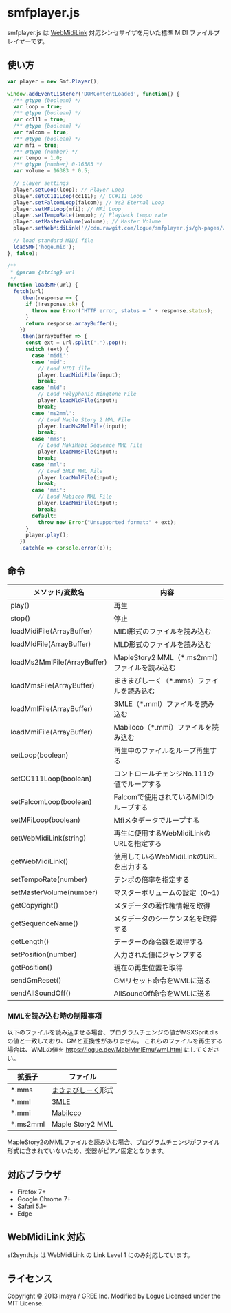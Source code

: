 # smfplayer.js

smfplayer.js は [WebMidiLink](http://www.g200kg.com/en/docs/webmidilink/) 対応シンセサイザを用いた標準 MIDI ファイルプレイヤーです。

## 使い方

```js
var player = new Smf.Player();

window.addEventListener('DOMContentLoaded', function() {
  /** @type {boolean} */
  var loop = true;
  /** @type {boolean} */
  var cc111 = true;
  /** @type {boolean} */
  var falcom = true;
  /** @type {boolean} */
  var mfi = true;
  /** @type {number} */
  var tempo = 1.0;
  /** @type {number} 0-16383 */
  var volume = 16383 * 0.5;

  // player settings
  player.setLoop(loop); // Player Loop
  player.setCC111Loop(cc111); // CC#111 Loop
  player.setFalcomLoop(falcom); // Ys2 Eternal Loop
  player.setMFiLoop(mfi); // MFi Loop
  player.setTempoRate(tempo); // Playback tempo rate
  player.setMasterVolume(volume); // Master Volume
  player.setWebMidiLink('//cdn.rawgit.com/logue/smfplayer.js/gh-pages/wml.html');

  // load standard MIDI file
  loadSMF('hoge.mid');
}, false);

/**
 * @param {string} url
 */
function loadSMF(url) {
  fetch(url)
    .then(response => {
      if (!response.ok) {
        throw new Error("HTTP error, status = " + response.status);
      }
      return response.arrayBuffer();
    })
    .then(arraybuffer => {
      const ext = url.split('.').pop();
      switch (ext) {
        case 'midi':
        case 'mid':
          // Load MIDI file
          player.loadMidiFile(input);
          break;
        case 'mld':
          // Load Polyphonic Ringtone File
          player.loadMldFile(input);
          break;
        case 'ms2mml':
          // Load Maple Story 2 MML File
          player.loadMs2MmlFile(input);
          break;
        case 'mms':
          // Load MakiMabi Sequence MML File
          player.loadMmsFile(input);
          break;
        case 'mml':
          // Load 3MLE MML File
          player.loadMmlFile(input);
          break;
        case 'mmi':
          // Load Mabicco MML File
          player.loadMmiFile(input);
          break;
        default:
          throw new Error("Unsupported format:" + ext);
      }
      player.play();
    })
    .catch(e => console.error(e));
```

## 命令

| メソッド/変数名               | 内容
| ----------------------------- | ---------------------------------
| play()                        | 再生
| stop()                        | 停止
| loadMidiFile(ArrayBuffer)     | MIDI形式のファイルを読み込む
| loadMldFile(ArrayBuffer)      | MLD形式のファイルを読み込む
| loadMs2MmlFile(ArrayBuffer)   | MapleStory2 MML（*.ms2mml）ファイルを読み込む
| loadMmsFile(ArrayBuffer)      | まきまびしーく（*.mms）ファイルを読み込む
| loadMmlFile(ArrayBuffer)      | 3MLE（*.mml）ファイルを読み込む
| loadMmiFile(ArrayBuffer)      | MabiIcco（*.mmi）ファイルを読み込む
| setLoop(boolean)              | 再生中のファイルをループ再生する
| setCC111Loop(boolean)         | コントロールチェンジNo.111の値でループする
| setFalcomLoop(boolean)        | Falcomで使用されているMIDIのループする
| setMFiLoop(boolean)           | Mfiメタデータでループする
| setWebMidiLink(string)        | 再生に使用するWebMidiLinkのURLを指定する
| getWebMidiLink()              | 使用しているWebMidiLinkのURLを出力する
| setTempoRate(number)          | テンポの倍率を指定する
| setMasterVolume(number)       | マスターボリュームの設定（0~1）
| getCopyright()                | メタデータの著作権情報を取得
| getSequenceName()             | メタデータのシーケンス名を取得する
| getLength()                   | データーの命令数を取得する
| setPosition(number)           | 入力された値にジャンプする
| getPosition()                 | 現在の再生位置を取得
| sendGmReset()                 | GMリセット命令をWMLに送る
| sendAllSoundOff()             | AllSoundOff命令をWMLに送る

### MMLを読み込む時の制限事項

以下のファイルを読み込ませる場合、プログラムチェンジの値がMSXSprit.dlsの値と一致しており、GMと互換性がありません。
これらのファイルを再生する場合は、WMLの値を https://logue.dev/MabiMmlEmu/wml.html にしてください。

|拡張子     |ファイル
|-----------|-------------------
|*.mms      |[まきまびしーく](https://web.archive.org/web/20190331144512/http://www.geocities.jp/makimabi/)形式
|*.mml      |[3MLE](http://3ml.jp/)
|*.mmi      |[MabiIcco](https://github.com/fourthline/mmlTools)
|*.ms2mml   |Maple Story2 MML

MapleStory2のMMLファイルを読み込む場合、プログラムチェンジがファイル形式に含まれていないため、楽器がピアノ固定となります。

## 対応ブラウザ

- Firefox 7+
- Google Chrome 7+
- Safari 5.1+
- Edge

## WebMidiLink 対応

sf2synth.js は WebMidiLink の Link Level 1 にのみ対応しています。

## ライセンス

Copyright &copy; 2013 imaya / GREE Inc.
Modified by Logue
Licensed under the MIT License.